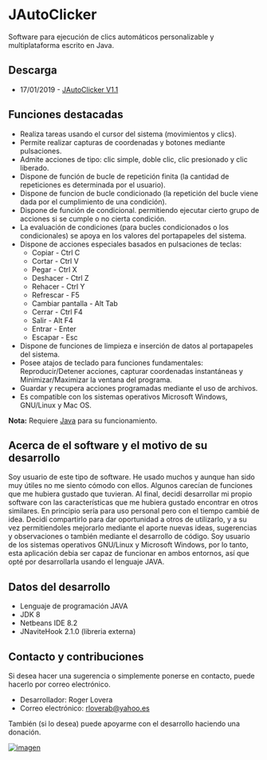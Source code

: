 # JAutoClicker
Software para ejecución de clics automáticos personalizable y multiplataforma escrito en Java.

## Descarga
* 17/01/2019 - [JAutoClicker V1.1](http://dapalan.com/H7RI)

## Funciones destacadas
* Realiza tareas usando el cursor del sistema (movimientos y clics).
* Permite realizar capturas de coordenadas y botones mediante pulsaciones.
* Admite acciones de tipo: clic simple, doble clic, clic presionado y clic liberado.
* Dispone de función de bucle de repetición finita (la cantidad de repeticiones es determinada por el usuario).
* Dispone de funcion de bucle condicionado (la repetición del bucle viene dada por el cumplimiento de una condición).
* Dispone de función de condicional. permitiendo ejecutar cierto grupo de acciones si se cumple o no cierta condición.
* La evaluación de condiciones (para bucles condicionados o los condicionales) se apoya en los valores del portapapeles del sistema.
* Dispone de acciones especiales basados en pulsaciones de teclas:
  * Copiar - Ctrl C
  * Cortar - Ctrl V
  * Pegar - Ctrl X
  * Deshacer - Ctrl Z
  * Rehacer - Ctrl Y
  * Refrescar - F5
  * Cambiar pantalla - Alt Tab
  * Cerrar - Ctrl F4
  * Salir - Alt F4
  * Entrar - Enter
  * Escapar - Esc
* Dispone de funciones de limpieza e inserción de datos al portapapeles del sistema.
* Posee atajos de teclado para funciones fundamentales: Reproducir/Detener acciones, capturar coordenadas instantáneas y Minimizar/Maximizar la ventana del programa.
* Guardar y recupera acciones programadas mediante el uso de archivos.
* Es compatible con los sistemas operativos Microsoft Windows, GNU/Linux y Mac OS.

**Nota:** Requiere [Java](https://www.java.com) para su funcionamiento. 

## Acerca de el software y el motivo de su desarrollo
Soy usuario de este tipo de software. He usado muchos y aunque han sido muy útiles no me siento cómodo con ellos. 
Algunos carecían de funciones que me hubiera gustado que tuvieran. Al final, decidí desarrollar mi propio software con las 
características que me hubiera gustado encontrar en otros similares. En principio sería para uso personal pero con el 
tiempo cambié de idea. Decidí compartirlo para dar oportunidad a otros de utilizarlo, y a su vez permitiendoles mejorarlo mediante 
el aporte nuevas ideas, sugerencias y observaciones o también mediante el desarrollo de código. Soy usuario de los sistemas operativos
GNU/Linux y Microsoft Windows, por lo tanto, esta aplicación debia ser capaz de funcionar en ambos entornos, así que opté por 
desarrollarla usando el lenguaje JAVA.

## Datos del desarrollo
* Lenguaje de programación JAVA
* JDK 8
* Netbeans IDE 8.2
* JNaviteHook 2.1.0 (libreria externa)

## Contacto y contribuciones
Si desea hacer una sugerencia o simplemente ponerse en contacto, puede hacerlo por correo electrónico.

* Desarrollador: Roger Lovera
* Correo electrónico: rloverab@yahoo.es

También (si lo desea) puede apoyarme con el desarrollo haciendo una donación.

[imagen_donativo]: https://www.paypalobjects.com/es_XC/i/btn/btn_donateCC_LG.gif

[enlace_donativo]: https://www.paypal.com/cgi-bin/webscr?cmd=_donations&business=EVGQ6CM66V7XY&lc=AL&item_name=JAutoClicker%20development&item_number=JACDEV&currency_code=USD&bn=PP%2dDonationsBF%3abtn_donateCC_LG%2egif%3aNonHosted

[![imagen][imagen_donativo]][enlace_donativo]
